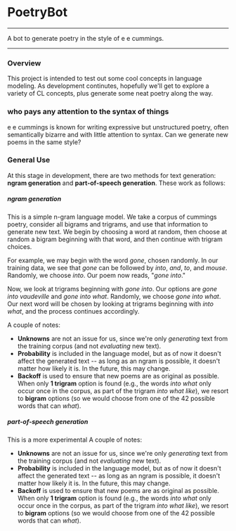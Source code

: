 # PoetryBot
***
A bot to generate poetry in the style of e e cummings.
***
### Overview
This project is intended to test out some cool concepts in language modeling. As development continutes, hopefully we'll get to explore a variety of CL concepts, plus generate some neat poetry along the way.
### who pays any attention to the syntax of things
e e cummings is known for writing expressive but unstructured poetry, often semantically bizarre and with little attention to syntax. Can we generate new poems in the same style?
### General Use
At this stage in development, there are two methods for text generation: **ngram generation** and **part-of-speech generation**. These work as follows:
##### ngram generation
This is a simple n-gram language model. We take a corpus of cummings poetry, consider all bigrams and trigrams, and use that information to generate new text. We begin by choosing a word at random, then choose at random a bigram beginning with that word, and then continue with trigram choices.

For example, we may begin with the word *gone*, chosen randomly. In our training data, we see that *gone* can be followed by *into*, *and*, *to*, and *mouse*. Randomly, we choose *into*. Our poem now reads, "*gone into*."

Now, we look at trigrams beginning with *gone into*. Our options are *gone into vaudeville* and *gone into what*. Randomly, we choose *gone into what*. Our next word will be chosen by looking at trigrams beginning with *into what*, and the process continues accordingly.

A couple of notes:
* **Unknowns** are not an issue for us, since we're only *generating* text from the training corpus (and not *evaluating* new text).
* **Probability** is included in the language model, but as of now it doesn't affect the generated text -- as long as an ngram is possible, it doesn't matter how likely it is. In the future, this may change.
* **Backoff** is used to ensure that new poems are as original as possible. When only **1 trigram** option is found (e.g., the words *into what* only occur once in the corpus, as part of the trigram *into what like*), we resort to **bigram** options (so we would choose from one of the 42 possible words that can *what*).

##### part-of-speech generation
This is a more experimental
A couple of notes:
* **Unknowns** are not an issue for us, since we're only *generating* text from the training corpus (and not *evaluating* new text).
* **Probability** is included in the language model, but as of now it doesn't affect the generated text -- as long as an ngram is possible, it doesn't matter how likely it is. In the future, this may change.
* **Backoff** is used to ensure that new poems are as original as possible. When only **1 trigram** option is found (e.g., the words *into what* only occur once in the corpus, as part of the trigram *into what like*), we resort to **bigram** options (so we would choose from one of the 42 possible words that can *what*).
